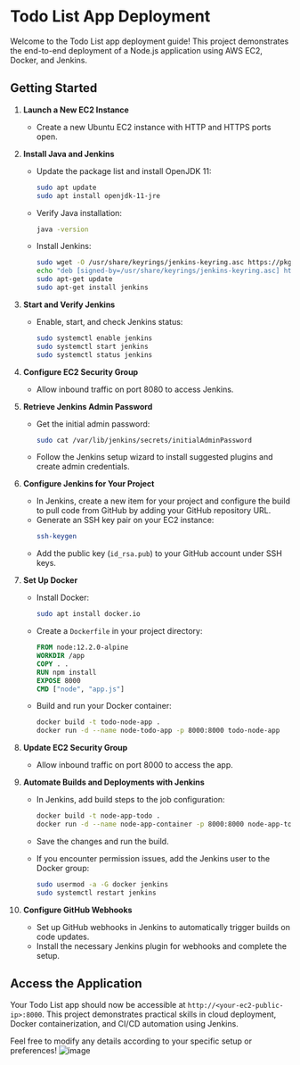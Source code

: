 # Todo List App Deployment

Welcome to the Todo List app deployment guide! This project demonstrates the end-to-end deployment of a Node.js application using AWS EC2, Docker, and Jenkins.

## Getting Started

1. **Launch a New EC2 Instance**

   - Create a new Ubuntu EC2 instance with HTTP and HTTPS ports open.

2. **Install Java and Jenkins**

   - Update the package list and install OpenJDK 11:
     ```bash
     sudo apt update
     sudo apt install openjdk-11-jre
     ```
   - Verify Java installation:
     ```bash
     java -version
     ```
   - Install Jenkins:
     ```bash
     sudo wget -O /usr/share/keyrings/jenkins-keyring.asc https://pkg.jenkins.io/debian-stable/jenkins.io-2023.key
     echo "deb [signed-by=/usr/share/keyrings/jenkins-keyring.asc] https://pkg.jenkins.io/debian-stable binary/" | sudo tee /etc/apt/sources.list.d/jenkins.list > /dev/null
     sudo apt-get update
     sudo apt-get install jenkins
     ```


3. **Start and Verify Jenkins**

   - Enable, start, and check Jenkins status:
     ```bash
     sudo systemctl enable jenkins
     sudo systemctl start jenkins
     sudo systemctl status jenkins
     ```

4. **Configure EC2 Security Group**

   - Allow inbound traffic on port 8080 to access Jenkins.

5. **Retrieve Jenkins Admin Password**

   - Get the initial admin password:
     ```bash
     sudo cat /var/lib/jenkins/secrets/initialAdminPassword
     ```

   - Follow the Jenkins setup wizard to install suggested plugins and create admin credentials.

6. **Configure Jenkins for Your Project**

   - In Jenkins, create a new item for your project and configure the build to pull code from GitHub by adding your GitHub repository URL.
   - Generate an SSH key pair on your EC2 instance:
     ```bash
     ssh-keygen
     ```
   - Add the public key (`id_rsa.pub`) to your GitHub account under SSH keys.

7. **Set Up Docker**

   - Install Docker:
     ```bash
     sudo apt install docker.io
     ```
   - Create a `Dockerfile` in your project directory:
     ```dockerfile
     FROM node:12.2.0-alpine
     WORKDIR /app
     COPY . .
     RUN npm install
     EXPOSE 8000
     CMD ["node", "app.js"]
     ```
   - Build and run your Docker container:
     ```bash
     docker build -t todo-node-app .
     docker run -d --name node-todo-app -p 8000:8000 todo-node-app
     ```

8. **Update EC2 Security Group**

   - Allow inbound traffic on port 8000 to access the app.

9. **Automate Builds and Deployments with Jenkins**

   - In Jenkins, add build steps to the job configuration:
     ```bash
     docker build -t node-app-todo .
     docker run -d --name node-app-container -p 8000:8000 node-app-todo
     ```
   - Save the changes and run the build.

   - If you encounter permission issues, add the Jenkins user to the Docker group:
     ```bash
     sudo usermod -a -G docker jenkins
     sudo systemctl restart jenkins
     ```

10. **Configure GitHub Webhooks**

    - Set up GitHub webhooks in Jenkins to automatically trigger builds on code updates.
    - Install the necessary Jenkins plugin for webhooks and complete the setup.

## Access the Application

Your Todo List app should now be accessible at `http://<your-ec2-public-ip>:8000`. This project demonstrates practical skills in cloud deployment, Docker containerization, and CI/CD automation using Jenkins.

Feel free to modify any details according to your specific setup or preferences!
![image](https://github.com/user-attachments/assets/72b0f7f4-423b-4fd8-a616-41b691c406cc)
